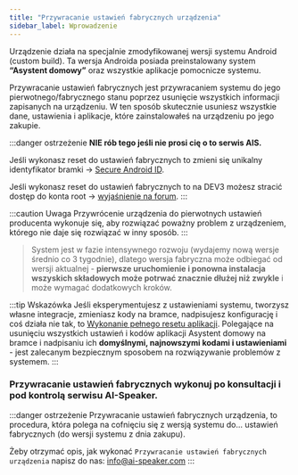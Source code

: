 ```yaml
---
title: "Przywracanie ustawień fabrycznych urządzenia"
sidebar_label: Wprowadzenie
---
```


Urządzenie działa na specjalnie zmodyfikowanej wersji systemu Android (custom build). Ta wersja Androida posiada preinstalowany system **“Asystent domowy”** oraz wszystkie aplikacje pomocnicze systemu.

Przywracanie ustawień fabrycznych jest przywracaniem systemu do jego pierwotnego/fabrycznego stanu poprzez usunięcie wszystkich informacji zapisanych na urządzeniu. W ten sposób skutecznie usuniesz wszystkie dane, ustawienia i aplikacje, które zainstalowałeś na urządzeniu po jego zakupie.


:::danger ostrzeżenie
**NIE rób tego jeśli nie prosi cię o to serwis AIS.** 

Jeśli wykonasz reset do ustawień fabrycznych to zmieni się unikalny identyfikator bramki -> [Secure Android ID](https://developer.android.com/reference/android/provider/Settings.Secure#ANDROID_ID).


Jeśli wykonasz reset do ustawień fabrycznych to na DEV3 możesz stracić dostęp do konta root -> [wyjaśnienie na forum](https://ai-speaker.discourse.group/t/dev3-dostep-do-konta-root-po-wykonaniu-factory-reset/2066).
:::



:::caution Uwaga
Przywrócenie urządzenia do pierwotnych ustawień producenta wykonuje się, aby rozwiązać poważny problem z urządzeniem, którego nie daje się rozwiązać w inny sposób.
:::


> System jest w fazie intensywnego rozwoju (wydajemy nową wersje średnio co 3 tygodnie), dlatego wersja fabryczna może odbiegać od wersji aktualnej - **pierwsze uruchomienie i ponowna instalacja wszyskich składowych może potrwać znacznie dłużej niż zwykle** i może wymagać dodatkowych kroków.


:::tip Wskazówka
Jeśli eksperymentujesz z ustawieniami systemu, tworzysz własne integracje, zmieniasz kody na bramce, nadpisujesz konfigurację i coś działa nie tak, to [Wykonanie pełnego resetu aplikacji](/docs/ais_bramka_reset_ais_step_by_step). Polegające na usunięciu wszystkich ustawień i kodów aplikacji Asystent domowy na bramce i nadpisaniu ich **domyślnymi, najnowszymi kodami i ustawieniami** - jest zalecanym bezpiecznym sposobem na rozwiązywanie problemów z systemem.
:::

### Przywracanie ustawień fabrycznych wykonuj po konsultacji i pod kontrolą serwisu AI-Speaker.
:::danger ostrzeżenie
Przywracanie ustawień fabrycznych urządzenia, to procedura, która polega na cofnięciu się z wersją systemu do... ustawień fabrycznych (do wersji systemu z dnia zakupu).

Żeby otrzymać opis, jak wykonać `Przywracanie ustawień fabrycznych urządzenia` napisz do nas: [info@ai-speaker.com](mailto:info@ai-speaker.com)
:::
